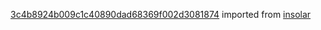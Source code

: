 [3c4b8924b009c1c40890dad68369f002d3081874](https://github.com/insolar/insolar/commit/3c4b8924b009c1c40890dad68369f002d3081874) imported from [insolar](https://github.com/insolar/insolar)
